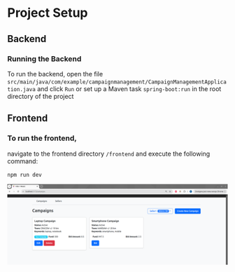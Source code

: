 # Project Setup

## Backend

### Running the Backend
To run the backend, open the file `src/main/java/com/example/campaignmanagement/CampaignManagementApplication.java` and click `Run` or set up a Maven task `spring-boot:run` in the root directory of the project


## Frontend
### To run the frontend,
navigate to the frontend directory `/frontend` and execute the following command:
```bash
npm run dev
```
![img.png](img.png)
